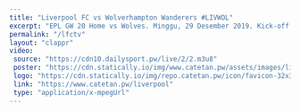 ```yaml
---
title: "Liverpool FC vs Wolverhampton Wanderers #LIVWOL"
excerpt: "EPL GW 20 Home vs Wolves. Minggu, 29 Desember 2019. Kick-off 23:30 WIB"
permalink: "/lfctv"
layout: "clappr"
video:
 source: "https://cdn10.dailysport.pw/live/2/2.m3u8"
 poster: "https://cdn.statically.io/img/www.catetan.pw/assets/images/livwol.jpg"
 logo: "https://cdn.statically.io/img/repo.catetan.pw/icon/favicon-32x32.png"
 link: "https://www.catetan.pw/liverpool"
 type: "application/x-mpegUrl"
---
```

